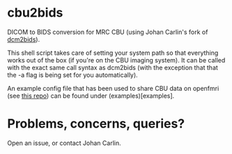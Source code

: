 # cbu2bids
DICOM to BIDS conversion for MRC CBU (using Johan Carlin's fork of
[dcm2bids](https://github.com/jooh/Dcm2Bids)).

This shell script takes care of setting your system path so that everything
works out of the box (if you're on the CBU imaging system). It can be called
with the exact same call syntax as dcm2bids (with the exception that that the -a
flag is being set for you automatically).

An example config file that has been used to share CBU data on openfmri (see
[this repo](https://github.com/jooh/facedistid_analysis)) can be found under
(examples)[examples].

# Problems, concerns, queries?
Open an issue, or contact Johan Carlin.
